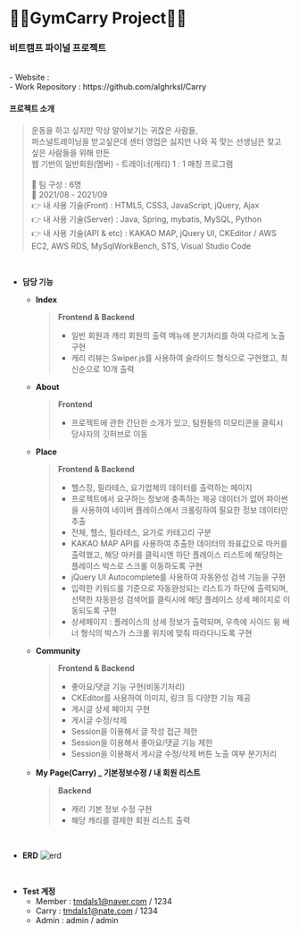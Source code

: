 # 🏋🏻GymCarry Project🏋🏻

### 비트캠프 파이널 프로젝트
</br>
- Website : 
</br>
- Work Repository : https://github.com/alghrksl/Carry
</br>


#### 프로젝트 소개 
  > 운동을 하고 싶지만 막상 알아보기는 귀찮은 사람들,   
    퍼스널트레이닝을 받고싶은데 센터 영업은 싫지만 나와 꼭 맞는 선생님은 찾고 싶은 사람들을 위해 만든    
    웹 기반의 일반회원(멤버) - 트레이너(캐리) 1 : 1 매칭 프로그램
    </br>
    </br>
  🤝 팀 구성 : 6명    
  📆 2021/08 - 2021/09   
  👉 내 사용 기술(Front) : HTML5, CSS3, JavaScript, jQuery, Ajax    
  👉 내 사용 기술(Server) : Java, Spring, mybatis, MySQL, Python   
  👉 내 사용 기술(API & etc) : KAKAO MAP, jQuery UI, CKEditor / AWS EC2, AWS RDS, MySqlWorkBench, STS, Visual Studio Code
  
</br>

- **담당 기능**
  * **Index**
      > **Frontend & Backend**   
      > - 일반 회원과 캐리 회원의 출력 메뉴에 분기처리를 하여 다르게 노출 구현   
      > - 캐리 리뷰는 Swiper.js를 사용하여 슬라이드 형식으로 구현했고, 최신순으로 10개 출력
  * **About**
      > **Frontend**   
      > - 프로젝트에 관한 간단한 소개가 있고, 팀원들의 미모티콘을 클릭시 당사자의 깃허브로 이동
  * **Place**
      > **Frontend & Backend**   
      > - 헬스장, 필라테스, 요가업체의 데이터를 출력하는 페이지   
      > - 프로젝트에서 요구하는 정보에 충족하는 제공 데이터가 없어 파이썬을 사용하여 네이버 플레이스에서 크롤링하여 필요한 정보 데이터만 추출   
      > - 전체, 헬스, 필라테스, 요가로 카테고리 구분   
      > - KAKAO MAP API를 사용하여 추출한 데이터의 좌표값으로 마커를 출력했고, 해당 마커를 클릭시엔 하단 플레이스 리스트에 해당하는 플레이스 박스로 스크롤 이동하도록 구현   
      > - jQuery UI Autocomplete를 사용하여 자동완성 검색 기능을 구현   
      > - 입력한 키워드를 기준으로 자동완성되는 리스트가 하단에 출력되며, 선택한 자동완성 검색어를 클릭시에 해당 플레이스 상세 페이지로 이동되도록 구현   
      > - 상세페이지 : 플레이스의 상세 정보가 출력되며, 우측에 사이드 윙 배너 형식의 박스가 스크롤 위치에 맞춰 따라다니도록 구현
  * **Community**
      > **Frontend & Backend**  
      > - 좋아요/댓글 기능 구현(비동기처리)   
      > - CKEditor를 사용하여 이미지, 링크 등 다양한 기능 제공
      > - 게시글 상세 페이지 구현
      > - 게시글 수정/삭제
      > - Session을 이용해서 글 작성 접근 제한   
      > - Session을 이용해서 좋아요/댓글 기능 제한   
      > - Session을 이용해서 게시글 수정/삭제 버튼 노출 여부 분기처리   
      
  * **My Page(Carry) _ 기본정보수정 / 내 회원 리스트**
      > **Backend**
      > - 캐리 기본 정보 수정 구현
      > - 해당 캐리를 결제한 회원 리스트 출력
 </br>
  
- **ERD**
  ![erd](https://user-images.githubusercontent.com/70023536/135314352-610a2a55-cbc5-4f3a-b4b7-cc10f8d96af2.png)
</br>

- **Test 계정**
  - Member : tmdals1@naver.com / 1234   
  - Carry : tmdals1@nate.com / 1234
  - Admin : admin / admin
